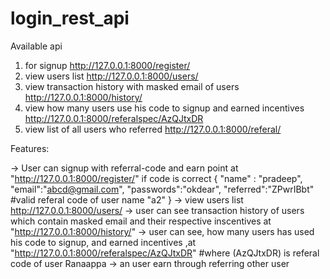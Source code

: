 # login_rest_api


Available api
1) for signup http://127.0.0.1:8000/register/
2) view users list http://127.0.0.1:8000/users/
3) view transaction history with masked email of users http://127.0.0.1:8000/history/
4) view how many users use his code to signup and earned incentives http://127.0.0.1:8000/referalspec/AzQJtxDR
5) view list of all users who referred http://127.0.0.1:8000/referal/

Features:

-> User can signup with referral-code and earn point at "http://127.0.0.1:8000/register/" if code is correct
{
    "name" : "pradeep",
    "email":"abcd@gmail.com",
    "passwords":"okdear",
    "referred":"ZPwrIBbt"    #valid referal code of user name "a2"
}
-> view users list  http://127.0.0.1:8000/users/
-> user can see transaction history of users which contain masked email and their respective inscentives at "http://127.0.0.1:8000/history/" 
-> user can see, how many users has used his code to signup, and earned incentives ,at "http://127.0.0.1:8000/referalspec/AzQJtxDR"  #where (AzQJtxDR) is referal code of user Ranaappa
-> an user earn through referring other user

